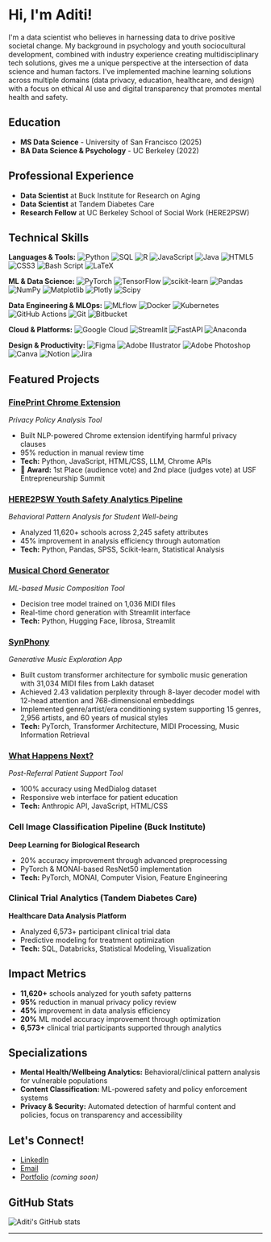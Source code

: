 # Hi, I'm Aditi!

I'm a data scientist who believes in harnessing data to drive positive societal change. My background in psychology and youth sociocultural development, combined with industry experience creating multidisciplinary tech solutions, gives me a unique perspective at the intersection of data science and human factors. I've implemented machine learning solutions across multiple domains (data privacy, education, healthcare, and design) with a focus on ethical AI use and digital transparency that promotes mental health and safety.

## Education
- **MS Data Science** - University of San Francisco (2025)
- **BA Data Science & Psychology** - UC Berkeley (2022)

## Professional Experience
- **Data Scientist** at Buck Institute for Research on Aging
- **Data Scientist** at Tandem Diabetes Care
- **Research Fellow** at UC Berkeley School of Social Work (HERE2PSW)

## Technical Skills

**Languages & Tools:**
![Python](https://img.shields.io/badge/Python-3776AB?style=flat&logo=python&logoColor=white)
![SQL](https://img.shields.io/badge/SQL-4479A1?style=flat&logo=postgresql&logoColor=white)
![R](https://img.shields.io/badge/R-276DC3?style=flat&logo=r&logoColor=white)
![JavaScript](https://img.shields.io/badge/JavaScript-F7DF1E?style=flat&logo=javascript&logoColor=black)
![Java](https://img.shields.io/badge/Java-ED8B00?style=flat&logo=openjdk&logoColor=white)
![HTML5](https://img.shields.io/badge/HTML5-E34F26?style=flat&logo=html5&logoColor=white)
![CSS3](https://img.shields.io/badge/CSS3-1572B6?style=flat&logo=css3&logoColor=white)
![Bash Script](https://img.shields.io/badge/Bash_Script-121011?style=flat&logo=gnu-bash&logoColor=white)
![LaTeX](https://img.shields.io/badge/LaTeX-008080?style=flat&logo=latex&logoColor=white)

**ML & Data Science:**
![PyTorch](https://img.shields.io/badge/PyTorch-EE4C2C?style=flat&logo=pytorch&logoColor=white)
![TensorFlow](https://img.shields.io/badge/TensorFlow-FF6F00?style=flat&logo=TensorFlow&logoColor=white)
![scikit-learn](https://img.shields.io/badge/scikit--learn-F7931E?style=flat&logo=scikit-learn&logoColor=white)
![Pandas](https://img.shields.io/badge/Pandas-150458?style=flat&logo=pandas&logoColor=white)
![NumPy](https://img.shields.io/badge/NumPy-013243?style=flat&logo=numpy&logoColor=white)
![Matplotlib](https://img.shields.io/badge/Matplotlib-ffffff?style=flat&logo=Matplotlib&logoColor=black)
![Plotly](https://img.shields.io/badge/Plotly-3F4F75?style=flat&logo=plotly&logoColor=white)
![Scipy](https://img.shields.io/badge/SciPy-0C55A5?style=flat&logo=scipy&logoColor=white)

**Data Engineering & MLOps:**
![MLflow](https://img.shields.io/badge/mlflow-d9ead3?style=flat&logo=numpy&logoColor=blue)
![Docker](https://img.shields.io/badge/Docker-2496ED?style=flat&logo=docker&logoColor=white)
![Kubernetes](https://img.shields.io/badge/Kubernetes-326ce5?style=flat&logo=kubernetes&logoColor=white)
![GitHub Actions](https://img.shields.io/badge/GitHub_Actions-2671E5?style=flat&logo=github-actions&logoColor=white)
![Git](https://img.shields.io/badge/Git-F05032?style=flat&logo=git&logoColor=white)
![Bitbucket](https://img.shields.io/badge/Bitbucket-0047B3?style=flat&logo=bitbucket&logoColor=white)

**Cloud & Platforms:**
![Google Cloud](https://img.shields.io/badge/Google%20Cloud-4285F4?style=flat&logo=google-cloud&logoColor=white)
![Streamlit](https://img.shields.io/badge/Streamlit-FE4B4B?style=flat&logo=streamlit&logoColor=white)
![FastAPI](https://img.shields.io/badge/FastAPI-005571?style=flat&logo=fastapi)
![Anaconda](https://img.shields.io/badge/Anaconda-44A833?style=flat&logo=anaconda&logoColor=white)

**Design & Productivity:**
![Figma](https://img.shields.io/badge/Figma-F24E1E?style=flat&logo=figma&logoColor=white)
![Adobe Illustrator](https://img.shields.io/badge/Adobe%20Illustrator-FF9A00?style=flat&logo=adobe%20illustrator&logoColor=white)
![Adobe Photoshop](https://img.shields.io/badge/Adobe%20Photoshop-31A8FF?style=flat&logo=adobe%20photoshop&logoColor=white)
![Canva](https://img.shields.io/badge/Canva-00C4CC?style=flat&logo=Canva&logoColor=white)
![Notion](https://img.shields.io/badge/Notion-000000?style=flat&logo=notion&logoColor=white)
![Jira](https://img.shields.io/badge/Jira-0A0FFF?style=flat&logo=jira&logoColor=white)


## Featured Projects

### [FinePrint Chrome Extension](https://www.linkedin.com/company/fineprintbypcave/)
*Privacy Policy Analysis Tool*
- Built NLP-powered Chrome extension identifying harmful privacy clauses
- 95% reduction in manual review time
- **Tech:** Python, JavaScript, HTML/CSS, LLM, Chrome APIs
- 🏅 **Award:** 1st Place (audience vote) and 2nd place (judges vote) at USF Entrepreneurship Summit

### [HERE2PSW Youth Safety Analytics Pipeline](https://research.berkeley.edu/urap-researchers/aditi-puttur/)
*Behavioral Pattern Analysis for Student Well-being*
- Analyzed 11,620+ schools across 2,245 safety attributes
- 45% improvement in analysis efficiency through automation
- **Tech:** Python, Pandas, SPSS, Scikit-learn, Statistical Analysis

### [Musical Chord Generator](https://github.com/aditiputtur/musical_chord_generator)
*ML-based Music Composition Tool*
- Decision tree model trained on 1,036 MIDI files
- Real-time chord generation with Streamlit interface
- **Tech:** Python, Hugging Face, librosa, Streamlit

### [SynPhony](https://github.com/aditiputtur/synphony)
*Generative Music Exploration App*
- Built custom transformer architecture for symbolic music generation with 31,034 MIDI files from Lakh dataset
- Achieved 2.43 validation perplexity through 8-layer decoder model with 12-head attention and 768-dimensional embeddings
- Implemented genre/artist/era conditioning system supporting 15 genres, 2,956 artists, and 60 years of musical styles
- **Tech:** PyTorch, Transformer Architecture, MIDI Processing, Music Information Retrieval

### [What Happens Next?](https://github.com/aditiputtur/gen_ai_proj)
*Post-Referral Patient Support Tool*
- 100% accuracy using MedDialog dataset
- Responsive web interface for patient education
- **Tech:** Anthropic API, JavaScript, HTML/CSS

### Cell Image Classification Pipeline (Buck Institute)
**Deep Learning for Biological Research**
- 20% accuracy improvement through advanced preprocessing
- PyTorch & MONAI-based ResNet50 implementation
- **Tech:** PyTorch, MONAI, Computer Vision, Feature Engineering

### Clinical Trial Analytics (Tandem Diabetes Care)
**Healthcare Data Analysis Platform**
- Analyzed 6,573+ participant clinical trial data
- Predictive modeling for treatment optimization
- **Tech:** SQL, Databricks, Statistical Modeling, Visualization

## Impact Metrics
- **11,620+** schools analyzed for youth safety patterns
- **95%** reduction in manual privacy policy review
- **45%** improvement in data analysis efficiency
- **20%** ML model accuracy improvement through optimization
- **6,573+** clinical trial participants supported through analytics

## Specializations
- **Mental Health/Wellbeing Analytics:** Behavioral/clinical pattern analysis for vulnerable populations
- **Content Classification:** ML-powered safety and policy enforcement systems
- **Privacy & Security:** Automated detection of harmful content and policies, focus on transparency and accessibility

## Let's Connect!
- [LinkedIn](https://linkedin.com/in/aditiputtur)
- [Email](mailto:aditi.puttur@gmail.com)
- [Portfolio](https://aditiputtur-portfolio.streamlit.app) *(coming soon)*

## GitHub Stats

![Aditi's GitHub stats](https://github-readme-stats.vercel.app/api?username=aditiputtur&show_icons=true&theme=default&hide_border=true)

---
